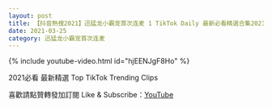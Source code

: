 ```yaml
---
layout: post
title: 【抖音熱搜2021】迅猛龙小霸宠首次连麦 1 TikTok Daily 最新必看精選合集2021 03 25
date: 2021-03-25
category: 迅猛龙小霸宠首次连麦
---
```


{% include youtube-video.html id="hjEENJgF8Ho" %}

2021必看 最新精選 Top TikTok Trending Clips

喜歡請點贊轉發加訂閱 Like & Subscribe：[YouTube](https://www.youtube.com/channel/UCAoR7VcanIPd04uEq_GIylA/videos)

